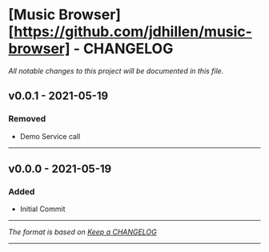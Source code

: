 # [Music Browser][https://github.com/jdhillen/music-browser] - CHANGELOG

_All notable changes to this project will be documented in this file._

## v0.0.1 - 2021-05-19

### Removed

- Demo Service call

---

## v0.0.0 - 2021-05-19

### Added

- Initial Commit

---

_The format is based on [Keep a CHANGELOG](http://keepachangelog.com)_

---

[music-browser]: https://github.com/jdhillen/music-browser
[v0.0.0]: https://github.com/jdhillen/music-browser/releases/
